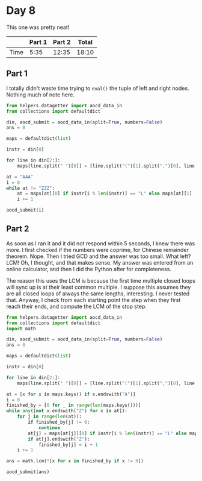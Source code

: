 # Day 8
This one was pretty neat!

|      | Part 1 | Part 2 | Total |
|------|--------|--------|-------|
| Time | 5:35   | 12:35  | 18:10 |

## Part 1
I totally didn't waste time trying to `eval()` the tuple of left and right nodes. Nothing much of note here.
```python
from helpers.datagetter import aocd_data_in
from collections import defaultdict

din, aocd_submit = aocd_data_in(split=True, numbers=False)
ans = 0

maps = defaultdict(list)

instr = din[0]

for line in din[2:]:
    maps[line.split(" ")[0]] = [line.split("(")[1].split(",")[0], line.split(", ")[1].split(")")[0]]

at = "AAA"
i = 0
while at != "ZZZ":
    at = maps[at][0] if instr[i % len(instr)] == "L" else maps[at][1]
    i += 1

aocd_submit(i)
```

## Part 2
As soon as I ran it and it did not respond within 5 seconds, I knew there was more. I first checked if the numbers were coprime, for Chinese remainder theorem. Nope. Then I tried GCD and the answer was too small. What left? LCM! Oh, I thought, and that makes sense. My answer was entered from an online calculator, and then I did the Python after for completeness. 

The reason this uses the LCM is because the first time multiple closed loops will sync up is at their least common multiple. I suppose this assumes they are all closed loops of always the same lengths, interesting. I never tested that. Anyway, I check from each starting point the step when they first reach their ends, and compute the LCM of the stop step.
```python
from helpers.datagetter import aocd_data_in
from collections import defaultdict
import math

din, aocd_submit = aocd_data_in(split=True, numbers=False)
ans = 0

maps = defaultdict(list)

instr = din[0]

for line in din[2:]:
    maps[line.split(" ")[0]] = [line.split("(")[1].split(",")[0], line.split(", ")[1].split(")")[0]]

at = [x for x in maps.keys() if x.endswith("A")]
i = 0
finished_by = [0 for _ in range(len(maps.keys()))]
while any([not x.endswith("Z") for x in at]):
    for j in range(len(at)):
        if finished_by[j] != 0:
            continue
        at[j] = maps[at[j]][0] if instr[i % len(instr)] == "L" else maps[at[j]][1]
        if at[j].endswith("Z"):
            finished_by[j] = i + 1
    i += 1

ans = math.lcm(*[x for x in finished_by if x != 0])

aocd_submit(ans)
```
